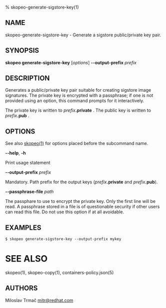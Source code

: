 % skopeo-generate-sigstore-key(1)

## NAME
skopeo\-generate-sigstore-key - Generate a sigstore public/private key pair.

## SYNOPSIS
**skopeo generate-sigstore-key** [*options*] **--output-prefix** _prefix_

## DESCRIPTION

Generates a public/private key pair suitable for creating sigstore image signatures.
The private key is encrypted with a passphrase;
if one is not provided using an option, this command prompts for it interactively.

The private key is written to _prefix_**.private** .
The public key is written to _prefix_**.pub** .

## OPTIONS

See also [skopeo(1)](skopeo.1.md) for options placed before the subcommand name.

**--help**, **-h**

Print usage statement

**--output-prefix** _prefix_

Mandatory.
Path prefix for the output keys (_prefix_**.private** and _prefix_**.pub**).

**--passphrase-file** _path_

The passphare to use to encrypt the private key.
Only the first line will be read.
A passphrase stored in a file is of questionable security if other users can read this file.
Do not use this option if at all avoidable.

## EXAMPLES

```console
$ skopeo generate-sigstore-key --output-prefix mykey
```

# SEE ALSO
skopeo(1), skopeo-copy(1), containers-policy.json(5)

## AUTHORS

Miloslav Trmač <mitr@redhat.com>
